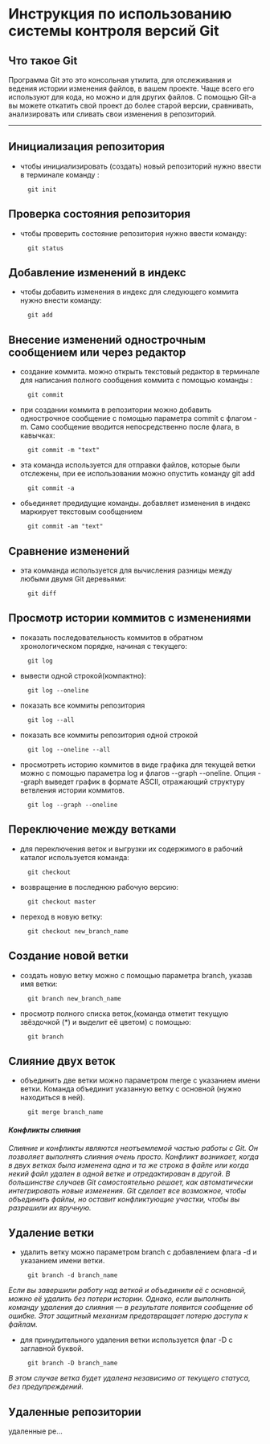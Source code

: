 # **Инструкция по использованию системы контроля версий Git**

## Что такое Git

Программа Git это это консольная утилита, для отслеживания и ведения истории изменения файлов, в вашем проекте. Чаще всего его используют для кода, но можно и для других файлов. С помощью Git-a вы можете откатить свой проект до более старой версии, сравнивать, анализировать или сливать свои изменения в репозиторий.
________________________


## Инициализация репозитория

* чтобы инициализировать (создать) новый репозиторий нужно ввести в терминале команду :

        git init

## Проверка состояния репозитория

* чтобы проверить состояние репозитория нужно ввести команду:

        git status

 ##  Добавление изменений в индекс

* чтобы добавить изменения в индекс для следующего коммита нужно внести команду:

        git add

## Внесение изменений однострочным сообщением или через редактор

* создание коммита. можно открыть текстовый редактор в терминале для написания полного сообщения коммита с помощью команды :

        git commit

* при создании коммита в репозитории можно добавить однострочное сообщение с помощью параметра commit с флагом -m. Само сообщение вводится непосредственно после флага, в кавычках:

        git commit -m "text"        

* эта команда используется для отправки файлов, которые были отслежены, при ее использовании можно опустить команду git add

        git commit -a

* обьединяет предидущие команды. добавляет изменения в индекс маркирует текстовым сообщением

        git commit -am "text"

## Cравнение изменений

* эта комманда используется для вычисления разницы между любыми двумя Git деревьями:

        git diff

## Просмотр истории коммитов с изменениями

* показать последовательность коммитов в обратном хронологическом порядке, начиная с текущего:

        git log

* вывести одной строкой(компактно):

        git log --oneline

* показать все коммиты репозитория

        git log --all

* показать все коммиты репозитория одной строкой 

        git log --oneline --all

* просмотреть историю коммитов в виде графика для текущей ветки можно с помощью параметра log и флагов --graph --oneline. Опция --graph выведет график в формате ASCII, отражающий структуру ветвления истории коммитов.

        git log --graph --oneline


## Переключение между ветками

* для переключения веток и выгрузки их содержимого в рабочий каталог используется команда:

        git cheсkout

* возвращение в последнюю рабочую версию:

        git checkout master

* переход в новую ветку:

        git checkout new_branch_name


## Создание новой ветки

* создать новую ветку можно с помощью параметра branch, указав имя ветки:

        git branch new_branch_name


* просмотр полного списка веток,(команда отметит текущую звёздочкой (*) и выделит её цветом) с помощью:

        git branch


## Слияние двух веток

* объединить две ветки можно параметром merge с указанием имени ветки. Команда объединит указанную ветку с основной (нужно находиться в ней).

        git merge branch_name

#### _**Конфликты слияния**_

_Слияние и конфликты являются неотъемлемой частью работы с Git. Он позволяет выполнять слияния очень просто. Конфликт возникает, когда в двух ветках была изменена одна и та же строка в файле или когда некий файл удален в одной ветке и отредактирован в другой.  В большинстве случаев Git самостоятельно решает, как автоматически интегрировать новые изменения. Git сделает все возможное, чтобы объединить файлы, но оставит конфликтующие участки, чтобы вы разрешили их вручную._

## Удаление ветки

* удалить ветку можно параметром branch с добавлением флага -d и указанием имени ветки.   

        git branch -d branch_name

_Если вы завершили работу над веткой и объединили её с основной, можно её удалить без потери истории. Однако, если выполнить команду удаления до слияния — в результате появится сообщение об ошибке. Этот защитный механизм предотвращает потерю доступа к файлам._

* для принудительного удаления ветки используется флаг -D с заглавной буквой. 

        git branch -D branch_name

_В этом случае ветка будет удалена независимо от текущего статуса, без предупреждений._

## Удаленные репозитории

удаленные ре...